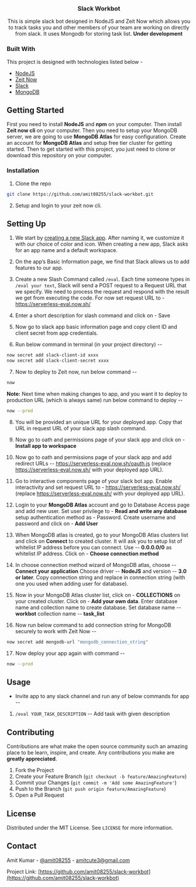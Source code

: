
<!-- PROJECT LOGO -->
<br />
<p align="center">

  <h3 align="center">Slack Workbot</h3>

  <p align="center">
    This is simple slack bot designed in NodeJS and Zeit Now which allows you to track tasks you and other members of your team are working on directly from slack. It uses Mongodb for storing task list. <b>Under development</b>
    <br />
  </p>
</p>

### Built With
This project is designed with technologies listed below - 
* [NodeJS](https://nodejs.org)
* [Zeit Now](https://zeit.co)
* [Slack](https://slack.com)
* [MongoDB](https://mongodb.com)



<!-- GETTING STARTED -->
## Getting Started

First you need to install **NodeJS** and **npm** on your computer.
Then install **Zeit now cli** on your computer.
Then you need to setup your MongoDB server, we are going to use **MongoDB Atlas** for easy configuration.
Create an account for **MongoDB Atlas** and setup free tier cluster for getting started.
Then to get started with this project, you just need to clone or download this repository on your computer.


### Installation

1. Clone the repo
```sh
git clone https://github.com/amit08255/slack-workbot.git
```

2. Setup and login to your zeit now cli.


<!-- USAGE EXAMPLES -->
## Setting Up

1. We start by [creating a new Slack app](https://api.slack.com/apps/new). After naming it, we customize it with our choice of color and icon. When creating a new app, Slack asks for an app name and a default workspace.

2. On the app’s Basic Information page, we find that Slack allows us to add features to our app.

3. Create a new Slash Command called `/eval`. Each time someone types in `/eval your text`, Slack will send a POST request to a Request URL that we specify. We need to process the request and respond with the result we get from executing the code. 
For now set request URL to - https://serverless-eval.now.sh/

4. Enter a short description for slash command and click on - Save

5. Now go to slack app basic information page and copy client ID and client secret from app credentials.

6. Run below command in terminal (in your project directory) --

```sh
now secret add slack-client-id xxxx
now secret add slack-client-secret xxxx
```

7. Now to deploy to Zeit now, run below command --

```sh
now
```

**Note:** Next time when making changes to app, and you want it to deploy to production URL (which is always same) run below command to deploy --

```sh
now --prod
```

8. You will be provided an unique URL for your deployed app. Copy that URL in request URL of your slack app slash command.

9. Now go to oath and permissions page of your slack app and click on - **Install app to workspace**

10. Now go to oath and permissions page of your slack app and add redirect URLs -- https://serverless-eval.now.sh/oauth.js  (replace https://serverless-eval.now.sh/ with your deployed app URL).

11. Go to interactive components page of your slack bot app. Enable interactivity and set request URL to - https://serverless-eval.now.sh/ (replace https://serverless-eval.now.sh/ with your deployed app URL).

12. Login to your **MongoDB Atlas** account and go to Database Access page and add new user. Set user privilege to - **Read and write any database** setup authentication method as - Password. Create username and password and click on - **Add User**

13. When MongoDB atlas is created, go to your MongoDB Atlas clusters list and click on **Connect** to created cluster. It will ask you to setup list of whitelist IP address before you can connect. Use -- **0.0.0.0/0** as whitelist IP address. Click on - **Choose connection method**

14. In choose connection method wizard of MongoDB atlas, choose -- **Connect your application** Choose driver -- **NodeJS** and version -- **3.0 or later**. Copy connection string and replace **<password>** in connection string (with one you used when adding user for database).

15. Now in your MongoDB Atlas cluster list, click on - **COLLECTIONS** on your created cluster. Click on - **Add your own data**. Enter database name and collection name to create database. Set database name -- **workbot** collection name -- **task_list**

16. Now run below command to add connection string for MongoDB securely to work with Zeit Now --

```sh
now secret add mongodb-url "mongodb_connection_string"
```

17. Now deploy your app again with command --

```sh
now --prod
```

## Usage

* Invite app to any slack channel and run any of below commands for app --

1. `/eval YOUR_TASK_DESCRIPTION` -- Add task with given description

<!-- CONTRIBUTING -->
## Contributing

Contributions are what make the open source community such an amazing place to be learn, inspire, and create. Any contributions you make are **greatly appreciated**.

1. Fork the Project
2. Create your Feature Branch (`git checkout -b feature/AmazingFeature`)
3. Commit your Changes (`git commit -m 'Add some AmazingFeature'`)
4. Push to the Branch (`git push origin feature/AmazingFeature`)
5. Open a Pull Request



<!-- LICENSE -->
## License

Distributed under the MIT License. See `LICENSE` for more information.



<!-- CONTACT -->
## Contact

Amit Kumar - [@amit08255](https://twitter.com/amit08255) - amitcute3@gmail.com

Project Link: [https://github.com/amit08255/slack-workbot](https://github.com/amit08255/slack-workbot)
